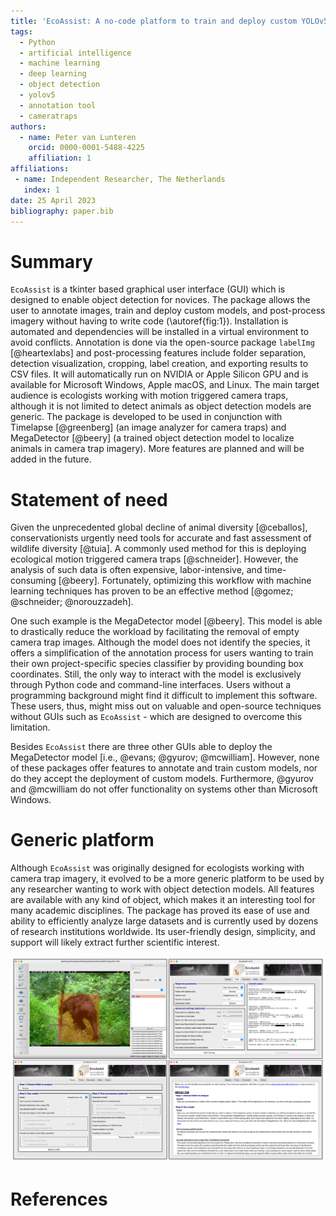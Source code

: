 ```yaml
---
title: 'EcoAssist: A no-code platform to train and deploy custom YOLOv5 object detection models'
tags:
  - Python
  - artificial intelligence
  - machine learning
  - deep learning
  - object detection
  - yolov5
  - annotation tool
  - cameratraps
authors:
  - name: Peter van Lunteren
    orcid: 0000-0001-5488-4225
    affiliation: 1
affiliations:
 - name: Independent Researcher, The Netherlands
   index: 1
date: 25 April 2023
bibliography: paper.bib
---
```


# Summary
`EcoAssist` is a tkinter based graphical user interface (GUI) which is designed to enable object detection for novices. The package allows the user to annotate images, train and deploy custom models, and post-process imagery without having to write code (\autoref{fig:1}). Installation is automated and dependencies will be installed in a virtual environment to avoid conflicts. Annotation is done via the open-source package `labelImg` [@heartexlabs] and post-processing features include folder separation, detection visualization, cropping, label creation, and exporting results to CSV files. It will automatically run on NVIDIA or Apple Silicon GPU and is available for Microsoft Windows, Apple macOS, and Linux. The main target audience is ecologists working with motion triggered camera traps, although it is not limited to detect animals as object detection models are generic. The package is developed to be used in conjunction with Timelapse [@greenberg] (an image analyzer for camera traps) and MegaDetector [@beery] (a trained object detection model to localize animals in camera trap imagery). More features are planned and will be added in the future.

# Statement of need
Given the unprecedented global decline of animal diversity [@ceballos], conservationists urgently need tools for accurate and fast assessment of wildlife diversity [@tuia]. A commonly used method for this is deploying ecological motion triggered camera traps [@schneider]. However, the analysis of such data is often expensive, labor-intensive, and time-consuming [@beery]. Fortunately, optimizing this workflow with machine learning techniques has proven to be an effective method [@gomez; @schneider; @norouzzadeh]. 

One such example is the MegaDetector model [@beery]. This model is able to drastically reduce the workload by facilitating the removal of empty camera trap images. Although the model does not identify the species, it offers a simplification of the annotation process for users wanting to train their own project-specific species classifier by providing bounding box coordinates. Still, the only way to interact with the model is exclusively through Python code and command-line interfaces. Users without a programming background might find it difficult to implement this software. These users, thus, might miss out on valuable and open-source techniques without GUIs such as `EcoAssist` - which are designed to overcome this limitation.

Besides `EcoAssist` there are three other GUIs able to deploy the MegaDetector model [i.e., @evans; @gyurov; @mcwilliam]. However, none of these packages offer features to annotate and train custom models, nor do they accept the deployment of custom models. Furthermore, @gyurov and @mcwilliam do not offer functionality on systems other than Microsoft Windows. 

# Generic platform
Although `EcoAssist` was originally designed for ecologists working with camera trap imagery, it evolved to be a more generic platform to be used by any researcher wanting to work with object detection models. All features are available with any kind of object, which makes it an interesting tool for many academic disciplines. The package has proved its ease of use and ability to efficiently analyze large datasets and is currently used by dozens of research institutions worldwide. Its user-friendly design, simplicity, and support will likely extract further scientific interest.

![The annotation (top left), training (top right), deployment (bottom left), and documentation window (bottom right).\label{fig:1}](fig1.png)

# References

